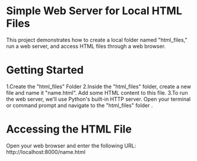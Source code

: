 # Simple Web Server for Local HTML Files
This project demonstrates how to create a local folder named "html_files," run a web server, and access HTML files through a web browser.

# Getting Started

1.Create the "html_files" Folder
2.Inside the "html_files" folder, create a new file and name it "name.html". Add some HTML content to this file.
3.To run the web server, we'll use Python's built-in HTTP server. Open your terminal or command prompt and navigate to the "html_files" folder .

# Accessing the HTML File
Open your web browser and enter the following URL: http://localhost:8000/name.html





